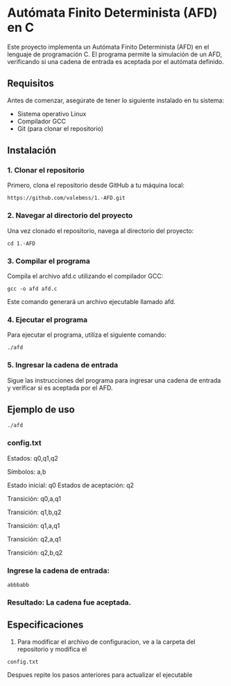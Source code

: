 # Autómata Finito Determinista (AFD) en C

Este proyecto implementa un Autómata Finito Determinista (AFD) en el lenguaje de programación C. El programa permite la simulación de un AFD, verificando si una cadena de entrada es aceptada por el autómata definido.

## Requisitos

Antes de comenzar, asegúrate de tener lo siguiente instalado en tu sistema:

- Sistema operativo Linux
- Compilador GCC
- Git (para clonar el repositorio)

## Instalación

### 1. Clonar el repositorio

Primero, clona el repositorio desde GitHub a tu máquina local:

```
https://github.com/valebmss/1.-AFD.git
```
### 2. Navegar al directorio del proyecto
Una vez clonado el repositorio, navega al directorio del proyecto:

```
cd 1.-AFD
```
### 3. Compilar el programa
Compila el archivo afd.c utilizando el compilador GCC:

```
gcc -o afd afd.c
```
Este comando generará un archivo ejecutable llamado afd.

### 4. Ejecutar el programa
Para ejecutar el programa, utiliza el siguiente comando:

```
./afd
```
### 5. Ingresar la cadena de entrada
Sigue las instrucciones del programa para ingresar una cadena de entrada y verificar si es aceptada por el AFD.

## Ejemplo de uso

```
./afd
```
### config.txt
Estados: q0,q1,q2

Símbolos: a,b

Estado inicial: q0
Estados de aceptación: q2

Transición: q0,a,q1

Transición: q1,b,q2

Transición: q1,a,q1

Transición: q2,a,q1

Transición: q2,b,q2

### Ingrese la cadena de entrada:

```
abbbabb

```
### Resultado: La cadena fue aceptada.



## Especificaciones
1. Para modificar el archivo de configuracion, ve a la carpeta del repositorio y modifica el 
```
config.txt
```
Despues repite los pasos anteriores para actualizar el ejecutable


